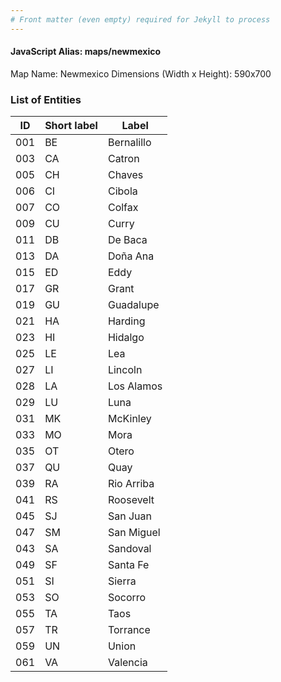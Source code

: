 ```yaml
---
# Front matter (even empty) required for Jekyll to process
---
```


#### JavaScript Alias: maps/newmexico

Map Name: Newmexico
Dimensions (Width x Height): 590x700





### List of Entities

ID | Short label | Label
---|---|---|
001|BE|Bernalillo
003|CA|Catron
005|CH|Chaves
006|CI|Cibola
007|CO|Colfax
009|CU|Curry
011|DB|De Baca
013|DA|Doña Ana
015|ED|Eddy
017|GR|Grant
019|GU|Guadalupe
021|HA|Harding
023|HI|Hidalgo
025|LE|Lea
027|LI|Lincoln
028|LA|Los Alamos
029|LU|Luna
031|MK|McKinley
033|MO|Mora
035|OT|Otero
037|QU|Quay
039|RA|Rio Arriba
041|RS|Roosevelt
045|SJ|San Juan
047|SM|San Miguel
043|SA|Sandoval
049|SF|Santa Fe
051|SI|Sierra
053|SO|Socorro
055|TA|Taos
057|TR|Torrance
059|UN|Union
061|VA|Valencia

